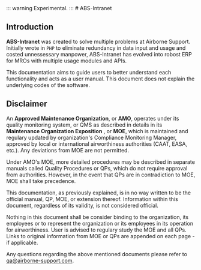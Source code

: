 <script setup>
  import Dialog from './components/Dialog.vue'
</script>

<Dialog></Dialog>
::: warning
Experimental.
:::
# ABS-Intranet

## Introduction

**ABS-Intranet** was created to solve multiple problems at Airborne Support. Initially wrote in `PHP` to eliminate redundancy in data input and usage and costed unnessessary manpower, ABS-Intranet has evolved into robost ERP for MROs with multiple usage modules and APIs.

This documentation aims to guide users to better understand each functionality and acts as a user manual. This document does not explain the underlying codes of the software.

## Disclaimer

An **Approved Maintenance Organization**, or **AMO**, operates under its quality monitoring system, or QMS as described in details in its **Maintenance Organization Exposition** , or **MOE**, which is maintained and regulary updated by organization's Compliance Monitoring Manager, approved by local or international airworthiness authorities (CAAT, EASA, etc.). Any deviations from MOE are not permitted.

Under AMO's MOE, more detailed procedures may be described in separate manuals called Quality Procedures or QPs, which do not require approval from authorities. However, in the event that QPs are in contradiction to MOE, MOE shall take precedence.

This documentation, as previously explained, is in no way written to be the official manual, QP, MOE, or extension thereof. Information within this document, regardless of its validity, is not considered official.

Nothing in this document shall be consider binding to the organization, its employees or to represent the organization or its employees in its operation for airworthiness. User is advised to regulary study the MOE and all QPs. Links to original information from MOE or QPs are appended on each page - if applicable.

Any questions regarding the above mentioned documents please refer to qa@airborne-support.com.
